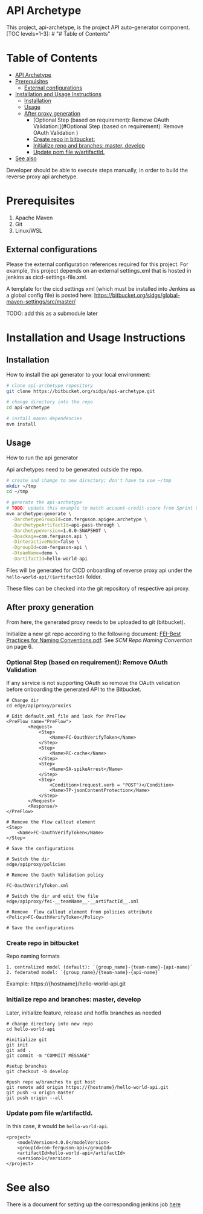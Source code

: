 # API Archetype


This project, api-archetype, is the project API auto-generator component.
[TOC levels=1-3]: # "# Table of Contents"

# Table of Contents
- [API Archetype](#api-archetype)
- [Prerequisites](#prerequisites)
    - [External configurations](#external-configurations)
- [Installation and Usage Instructions](#installation-and-usage-instructions)
    - [Installation](#installation)
    - [Usage](#usage)
    - [After proxy generation](#after-proxy-generation)
        - [Optional Step (based on requirement): Remove OAuth Validation:](#Optional Step (based on requirement): Remove OAuth Validation )
        - [Create repo in bitbucket:](#create-repo-in-bitbucket)
        - [Initialize repo and branches: master, develop](#initialize-repo-and-branches-master-develop)
        - [Update pom file w/artifactId.](#update-pom-file-wartifactid)
- [See also](#see-also)

Developer should be able to execute steps manually, in order to build the reverse proxy api
archetype.

# Prerequisites

1. Apache Maven
2. Git
3. Linux/WSL

## External configurations

Please the external configuration references required for this project. For example, this project
depends on an external settings.xml that is hosted in jenkins as cicd-settings-file.xml.

A template for the cicd settings xml (which must be installed into Jenkins as a global config file)
is posted here: https://bitbucket.org/sidgs/global-maven-settings/src/master/

TODO: add this as a submodule later

# Installation and Usage Instructions 

## Installation

How to install the api generator to your local environment:
```bash
# clone api-archetype repository
git clone https://bitbucket.org/sidgs/api-archetype.git

# change directory into the repo
cd api-archetype

# install maven dependencies
mvn install
```

## Usage

How to run the api generator

Api archetypes need to be generated outside the repo.

```bash
# create and change to new directory; don't have to use ~/tmp
mkdir ~/tmp
cd ~/tmp

# generate the api-archetype
# TODO: update this example to match account-credit-score from Sprint 0 doc
mvn archetype:generate \
  -DarchetypeGroupId=com.ferguson.apigee.archetype \
  -DarchetypeArtifactId=api-pass-through \
  -DarchetypeVersion=1.0.0-SNAPSHOT \
  -Dpackage=com.ferguson.api \
  -DinteractiveMode=false \
  -DgroupId=com-ferguson-api \
  -DteamName=demo \
  -DartifactId=hello-world-api 
```

Files will be generated for CICD onboarding of reverse proxy api under the
`hello-world-api/($artifactId)` folder.

These files can be checked into the git repository of respective api proxy.

## After proxy generation

From here, the generated proxy needs to be uploaded to git (bitbucket).

Initialize a new git repo according to the following document:
[FEI-Best Practices for Naming Conventions.pdf](https://apigeesc.atlassian.net/wiki/download/attachments/604602514/FEI-Best%20Practices%20for%20Naming%20Conventions.pdf?api=v2).
See _SCM Repo Naming Convention_ on page 6.

### Optional Step (based on requirement): Remove OAuth Validation 

If any service is not supporting OAuth so remove the OAuth velidation before onboarding the generated API to the Bitbucket. 

```
# Change dir 
cd edge/apiproxy/proxies

# Edit default.xml file and look for PreFlow 
<PreFlow name="PreFlow">
        <Request>
            <Step>
                <Name>FC-OauthVerifyToken</Name> 
            </Step>
            <Step>
                <Name>RC-cache</Name>
            </Step>
            <Step>
                <Name>SA-spikeArrest</Name>
            </Step>
            <Step>
                <Condition>(request.verb = "POST")</Condition>
                <Name>TP-jsonContentProtection</Name>
            </Step>
        </Request>
        <Response/>
</PreFlow>

# Remove the flow callout element 
<Step>
    <Name>FC-OauthVerifyToken</Name> 
</Step>

# Save the configurations 
```

```
# Switch the dir 
edge/apiproxy/policies

# Remove the Oauth Validation policy 

FC-OauthVerifyToken.xml
```

```
# Switch the dir and edit the file 
edge/apiproxy/fei-__teamName__-__artifactId__.xml

# Remove  flow callout element from policies attribute 
<Policy>FC-OauthVerifyToken</Policy>

# Save the configurations 
```

### Create repo in bitbucket

Repo naming formats
```
1. centralized model (default): `{group_name}-{team-name}-{api-name}`
2. federated model: `{group_name}/{team-name}-{api-name}`
```

Example: https://{hostname}/hello-world-api.git

### Initialize repo and branches: master, develop

Later, initialize feature, release and hotfix branches as needed

```
# change directory into new repo
cd hello-world-api    

#initialize git
git init
git add .
git commit -m "COMMIIT MESSAGE"

#setup branches
git checkout -b develop

#push repo w/branches to git host
git remote add origin https://{hostname}/hello-world-api.git
git push -u origin master
git push origin --all
```

### Update pom file w/artifactId.

In this case, it would be `hello-world-api`.

```
<project>
    <modelVersion>4.0.0</modelVersion>
    <groupId>com-ferguson-api</groupId>
    <artifactId>hello-world-api</artifactId>
    <version>1</version>
</project>
```

# See also

There is a document for setting up the corresponding jenkins job
[here](https://sidgsclover.atlassian.net/wiki/download/attachments/774275222/FEI-%20API%20Archetype%20Generator%20Guidelines.pdf)
